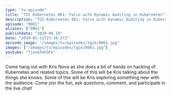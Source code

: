 ```yaml
---
type: "tv-episode"
title: "TGI Kubernetes 061: Falco with Dynamic Auditing in Kubernetes"
description: "TGI Kubernetes 061: Falco with Dynamic Auditing in Kubernetes"
episode: "0061"
aliases: ["0061"]
publishdate: "2020-08-10"
date: "2019-01-11T23:18:37Z"
episode_image: "/images/tv/episodes/tgik/0061.jpg"
images: ["/images/tv/episodes/tgik/0061.jpg"]
youtube: "fjoxmTeh3Fk"
---
```


Come hang out with Kris Nova as she does a bit of hands on hacking of Kubernetes and related topics. Some of this will be Kris talking about the things she knows. Some of this will be Kris exploring something new with the audience. Come join the fun, ask questions, comment, and participate in the live chat!

